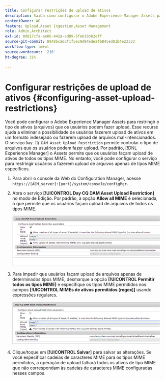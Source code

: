 ```yaml
---
title: Configurar restrições de upload de ativos
description: Saiba como configurar o Adobe Experience Manager Assets para restringir o tipo de ativos (arquivos) que os usuários podem fazer upload.
contentOwner: AG
feature: Upload,Asset Ingestion,Asset Management
role: Admin,Architect
exl-id: 0d817cfa-ae06-442a-ad89-5fe619bb2eff
source-git-commit: 8948bca63f1f5ec9d94ede2fb845ed01b4e23333
workflow-type: tm+mt
source-wordcount: '216'
ht-degree: 31%

---
```


# Configurar restrições de upload de ativos {#configuring-asset-upload-restrictions}

Você pode configurar o Adobe Experience Manager Assets para restringir o tipo de ativos (arquivos) que os usuários podem fazer upload. Esse recurso ajuda a eliminar a possibilidade de usuários fazerem upload de ativos em um formato indesejado ou fazerem upload de arquivos mal-intencionados. O serviço `Day CQ DAM Asset Upload Restriction` permite controlar o tipo de arquivos que os usuários podem fazer upload. Por padrão, [!DNL Experience Manager] o Assets permite que os usuários façam upload de ativos de todos os tipos MIME. No entanto, você pode configurar o serviço para restringir usuários a fazerem upload de arquivos apenas de tipos MIME específicos.

1. Para abrir o console da Web do Configuration Manager, acesse `https://[AEM_server]:[port]/system/console/configMgr`.
1. Abra o serviço **[!UICONTROL Day CQ DAM Asset Upload Restriction]** no modo de Edição. Por padrão, a opção **Allow all MIME** é selecionada, o que permite que os usuários façam upload de arquivos de todos os tipos MIME.

   ![chlimage_1-378](assets/chlimage_1-378.png)

1. Para impedir que usuários façam upload de arquivos apenas de determinados tipos MIME, desmarque a opção **[!UICONTROL Permitir todos os tipos MIME]** e especifique os tipos MIME permitidos nos campos **[!UICONTROL MIMEs de ativos permitidos (regex)]** usando expressões regulares.

   ![chlimage_1-379](assets/chlimage_1-379.png)

1. Clique/toque em **[!UICONTROL Salvar]** para salvar as alterações. Se você especificar cadeias de caracteres MIME para os tipos MIME permitidos, a operação de upload falhará todos os ativos de tipo MIME que não correspondam às cadeias de caracteres MIME configuradas nesses campos.
